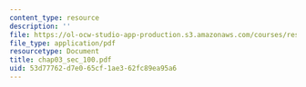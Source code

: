 ```yaml
---
content_type: resource
description: ''
file: https://ol-ocw-studio-app-production.s3.amazonaws.com/courses/res-6-001-continuum-electromechanics-spring-2009/53d77762d7e065cf1ae362fc89ea95a6_chap03_sec_100.pdf
file_type: application/pdf
resourcetype: Document
title: chap03_sec_100.pdf
uid: 53d77762-d7e0-65cf-1ae3-62fc89ea95a6
---
```


